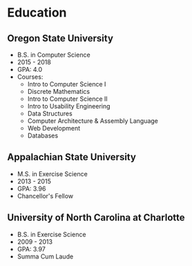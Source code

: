 # Education

## Oregon State University
* B.S. in Computer Science
* 2015 - 2018
* GPA: 4.0
* Courses:
  * Intro to Computer Science I
  * Discrete Mathematics
  * Intro to Computer Science II
  * Intro to Usability Engineering
  * Data Structures
  * Computer Architecture & Assembly Language
  * Web Development
  * Databases

## Appalachian State University
* M.S. in Exercise Science
* 2013 - 2015
* GPA: 3.96
* Chancellor's Fellow

## University of North Carolina at Charlotte
* B.S. in Exercise Science
* 2009 - 2013
* GPA: 3.97
* Summa Cum Laude